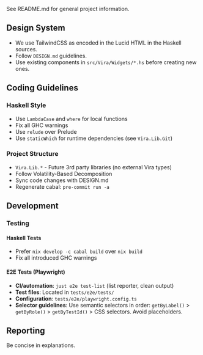 See README.md for general project information.

## Design System

- We use TailwindCSS as encoded in the Lucid HTML in the Haskell sources.
- Follow `DESIGN.md` guidelines. 
- Use existing components in `src/Vira/Widgets/*.hs` before creating new ones.

## Coding Guidelines

### Haskell Style
- Use `LambdaCase` and `where` for local functions
- Fix all GHC warnings
- Use `relude` over Prelude
- Use `staticWhich` for runtime dependencies (see `Vira.Lib.Git`)

### Project Structure
- `Vira.Lib.*` - Future 3rd party libraries (no external Vira types)
- Follow Volatility-Based Decomposition
- Sync code changes with DESIGN.md
- Regenerate cabal: `pre-commit run -a`

## Development

### Testing

#### Haskell Tests
- Prefer `nix develop -c cabal build` over `nix build`
- Fix all introduced GHC warnings

#### E2E Tests (Playwright)
- **CI/automation**: `just e2e test-list` (list reporter, clean output)
- **Test files**: Located in `tests/e2e/tests/`
- **Configuration**: `tests/e2e/playwright.config.ts`
- **Selector guidelines**: Use semantic selectors in order: `getByLabel()` > `getByRole()` > `getByTestId()` > CSS selectors. Avoid placeholders.

## Reporting

Be concise in explanations.
